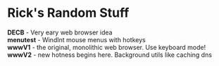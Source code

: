 <h1> Rick's Random Stuff </h1>

<b>DECB</b> - Very eary web browser idea<br>
<b>menutest</b> - WindInt mouse menus with hotkeys<br>
<b>wwwV1</b> - the original, monolithic web browser. Use keyboard mode!<br>
<b>wwwV2</b> - new hotness begins here. Background utils like caching dns<br>
